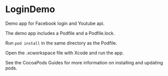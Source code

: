 # LoginDemo
Demo app for Facebook login and Youtube api.

The demo app includes a Podfile and a Podfile.lock. 


Run `pod install` in the same directory as the Podfile.

Open the .xcworkspace file with Xcode and run the app.


See the CocoaPods Guides for more information on installing and updating pods.
